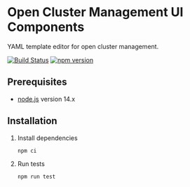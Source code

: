 [comment]: # ( Copyright Contributors to the Open Cluster Management project )

# Open Cluster Management UI Components

YAML template editor for open cluster management.

[![Build Status](https://travis-ci.com/stolostron/temptifly.svg?branch=main)](https://travis-ci.com/stolostron/temptifly)
[![npm version](https://badge.fury.io/js/temptifly.svg)](https://badge.fury.io/js/temptifly)

## Prerequisites

- [node.js](https://nodejs.org/) version 14.x

## Installation

1. Install dependencies

   ```
   npm ci
   ```

2. Run tests

   ```
   npm run test
   ```
